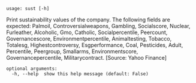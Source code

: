 ```text
usage: sust [-h]
```

Print sustainability values of the company. The following fields are expected: Palmoil, Controversialweapons, Gambling, Socialscore, Nuclear, Furleather, Alcoholic, Gmo, Catholic, Socialpercentile, Peercount, Governancescore, Environmentpercentile, Animaltesting, Tobacco, Totalesg, Highestcontroversy, Esgperformance, Coal, Pesticides, Adult, Percentile, Peergroup, Smallarms, Environmentscore, Governancepercentile, Militarycontract. [Source: Yahoo Finance]

```
optional arguments:
  -h, --help  show this help message (default: False)
```
